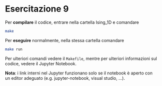 # Esercitazione 9

Per **compilare** il codice, entrare nella cartella Ising_1D e comandare
```bash
make
```
Per **eseguire** normalmente, nella stessa cartella comandare
```bash
make run
```
Per ulteriori comandi vedere il `Makefile`, mentre per ulteriori informazioni sul codice, vedere il Jupyter Notebook.

**Nota**: i link interni nel Jupyter funzionano solo se il notebook è aperto con un editor adeguato (e.g. jupyter-notebook, visual studio, ...).
